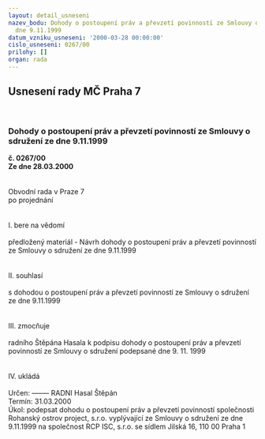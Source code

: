 ```yaml
---
layout: detail_usneseni
nazev_bodu: Dohody o postoupení práv a převzetí povinností ze Smlouvy o sdružení ze
  dne 9.11.1999
datum_vzniku_usneseni: '2000-03-28 00:00:00'
cislo_usneseni: 0267/00
prilohy: []
organ: rada
---
```

<div id="ucUsn_pList" class="usn">
	<span><h2>Usnesení rady MČ Praha 7 </h2>
<br></span><div class="standBody">
<span><h3>Dohody o postoupení práv a převzetí povinností ze Smlouvy o sdružení ze dne 9.11.1999</h3></span><div class="center">
		<strong>č. 0267/00</strong><br>
	</div>
<div class="center">
		<strong>Ze dne 28.03.2000</strong><br><br>
	</div>
<br>Obvodní rada v Praze 7<br>po projednání<br><br><br>I.	bere na vědomí<br><br> předložený materiál - Návrh dohody o postoupení práv a převzetí povinností ze Smlouvy o sdružení ze dne 9.11.1999<br><br><br>II.	souhlasí <br><br>s dohodou o postoupení práv a převzetí povinností ze Smlouvy o sdružení ze dne 9.11.1999<br><br><br>III.	zmocňuje<br><br>radního Štěpána Hasala k podpisu dohody o postoupení práv a převzetí povinností ze Smlouvy o sdružení podepsané dne 9. 11. 1999<br><br><br>IV.	ukládá <br><br> Určen:	–––––	RADNI Hasal Štěpán<br>Termín: 31.03.2000<br>Úkol:	podepsat dohodu o postoupení práv a převzetí povinností společnosti Rohanský ostrov project, s.r.o. vyplývající ze Smlouvy o sdružení ze dne 9.11.1999 na společnost RCP ISC, s.r.o. se sídlem Jilská 16, 110 00  Praha 1<br> <br><br><br> </div>
</div>